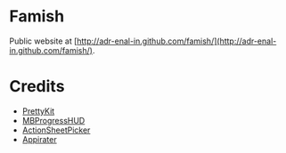 # Famish

Public website at [http://adr-enal-in.github.com/famish/](http://adr-enal-in.github.com/famish/).

# Credits
- [PrettyKit](https://github.com/vicpenap/PrettyKit)
- [MBProgressHUD](https://github.com/jdg/MBProgressHUD)
- [ActionSheetPicker](https://github.com/TimCinel/ActionSheetPicker)
- [Appirater](https://github.com/arashpayan/appirater/)
